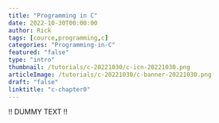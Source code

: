 ```yaml
---
title: "Programming in C"
date: 2022-10-30T00:00:00
author: Rick
tags: [cource,programming,c]
categories: "Programming-in-C"
featured: "false"
type: "intro"
thumbnail: /tutorials/c-20221030/c-icn-20221030.png
articleImage: /tutorials/c-20221030/c-banner-20221030.png
draft: "false"
linktitle: "c-chapter0"
---
```


!! DUMMY TEXT !!
